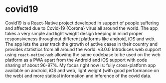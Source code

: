 # covid19
Covid19 is a React-Native project developed in support of people suffering and affected due to Covid-19 {Corona} virus all around the world. The app takes a very simple and light weight design keeping in mind proper responsiveness throughout different platforms like android, iOS and web. The app lets the user track the growth of active cases in their country and provides statistics from all around the world.  v3.0.0 Introduces web support using `react-native-web` allowing the same codebase to be used on the web platform as a PWA apart from the Android and iOS support with code sharing of about 96-97%. My focus right now is: fully cross-platform app available on android, iOS and web, light weight (with good performance on the web) and more statical information and inference of the covid data.
